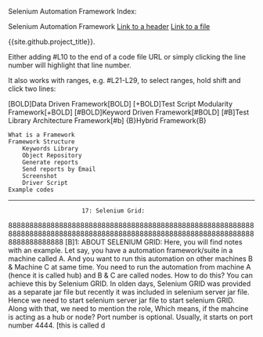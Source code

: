 Selenium Automation Framework
						Index:

Selenium Automation Framework
[Link to a header](#awesome-section)
[Link to a file](docs/readme)

{{site.github.project_title}}.

Either adding #L10 to the end of a code file URL or simply clicking the line number will highlight that line number.

It also works with ranges, e.g. #L21-L29, to select ranges, hold shift and click two lines:

[BOLD]Data Driven Framework[BOLD]
[+BOLD]Test Script Modularity Framework[+BOLD]
[#BOLD]Keyword Driven Framework[#BOLD]
[#B]Test Library Architecture Framework[#b]
{B}Hybrid Framework{B}


    What is a Framework
    Framework Structure
        Keywords Library
        Object Repository
        Generate reports
        Send reports by Email
        Screenshot
        Driver Script
    Example codes

**********************************************************************************

					     17: Selenium Grid:



888888888888888888888888888888888888888888888888888888888888888888888888888888888888888888888888888888888888888888888888888888888
[B]1: ABOUT SELENIUM GRID:
Here, you will find notes with an example.
Let say, you have a automation framework/suite in a machine called A. And you want to run this automation on other machines B & Machine C at same time. You need to run the automation from machine A (hence it is called hub) and B & C are called nodes.
How to do this? You can achieve this by Selenium GRID. In olden days, Selenium GRID was provided as a separate jar file but recently it was included in selenium server jar file. Hence we need to start selenium server jar file to start selenium GRID. Along with that, we need to mention the role, Which means, if the mahcine is acting as a hub or node?
Port number is optional. Usually, it starts on port number 4444. [this is called d

